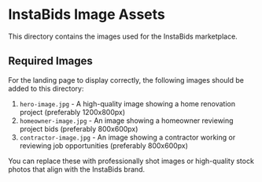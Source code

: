 # InstaBids Image Assets

This directory contains the images used for the InstaBids marketplace.

## Required Images
For the landing page to display correctly, the following images should be added to this directory:

1. `hero-image.jpg` - A high-quality image showing a home renovation project (preferably 1200x800px)
2. `homeowner-image.jpg` - An image showing a homeowner reviewing project bids (preferably 800x600px)
3. `contractor-image.jpg` - An image showing a contractor working or reviewing job opportunities (preferably 800x600px)

You can replace these with professionally shot images or high-quality stock photos that align with the InstaBids brand.
